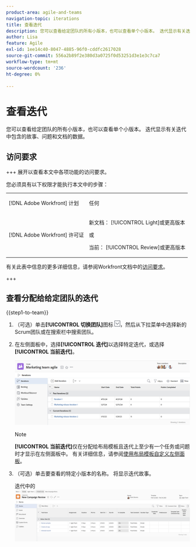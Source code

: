 ```yaml
---
product-area: agile-and-teams
navigation-topic: iterations
title: 查看迭代
description: 您可以查看给定团队的所有小版本，也可以查看单个小版本。 迭代显示有关迭代中包含的故事、问题和文档的数据。
author: Lisa
feature: Agile
exl-id: 1ee14c40-8047-4885-96f0-cddfc2617028
source-git-commit: 556a2b89f2e380d3a0725f0d53251d3e1e3c7ca7
workflow-type: tm+mt
source-wordcount: '236'
ht-degree: 0%

---
```


# 查看迭代

您可以查看给定团队的所有小版本，也可以查看单个小版本。 迭代显示有关迭代中包含的故事、问题和文档的数据。

## 访问要求

+++ 展开以查看本文中各项功能的访问要求。

您必须具有以下权限才能执行本文中的步骤：

<table style="table-layout:auto"> 
 <col> 
 </col> 
 <col> 
 </col> 
 <tbody> 
  <tr> 
   <td role="rowheader">[!DNL Adobe Workfront] 计划</td> 
   <td> <p>任何</p> </td> 
  </tr> 
  <tr> 
   <td role="rowheader">[!DNL Adobe Workfront] 许可证</td> 
   <td> <p>新文档： [!UICONTROL Light]或更高版本</p> 
   或
   <p>当前： [!UICONTROL Review]或更高版本</p> </td> 
  </tr>
 </tbody> 
</table>

有关此表中信息的更多详细信息，请参阅Workfront文档中的[访问要求](/help/quicksilver/administration-and-setup/add-users/access-levels-and-object-permissions/access-level-requirements-in-documentation.md)。

+++

## 查看分配给给定团队的迭代

{{step1-to-team}}

1. （可选）单击&#x200B;**[!UICONTROL 切换团队]**&#x200B;图标![切换团队图标](assets/switch-team-icon.png)，然后从下拉菜单中选择新的Scrum团队或在搜索栏中搜索团队。

1. 在左侧面板中，选择&#x200B;**[!UICONTROL 迭代]**&#x200B;以选择特定迭代，或选择&#x200B;**[!UICONTROL 当前迭代]**。

   ![迭代列表](assets/view-iteration-list.png)

   >[!NOTE]
   >
   >**[!UICONTROL 当前迭代]**&#x200B;仅在分配给布局模板且迭代上至少有一个任务或问题时才显示在左侧面板中。 有关详细信息，请参阅[使用布局模板自定义左侧面板](/help/quicksilver/administration-and-setup/customize-workfront/use-layout-templates/customize-left-panel.md)。


1. （可选）单击要查看的特定小版本的名称。
将显示迭代故事。

   迭代中的![[!UICONTROL 故事]](assets/iteration-stories-list.png)
